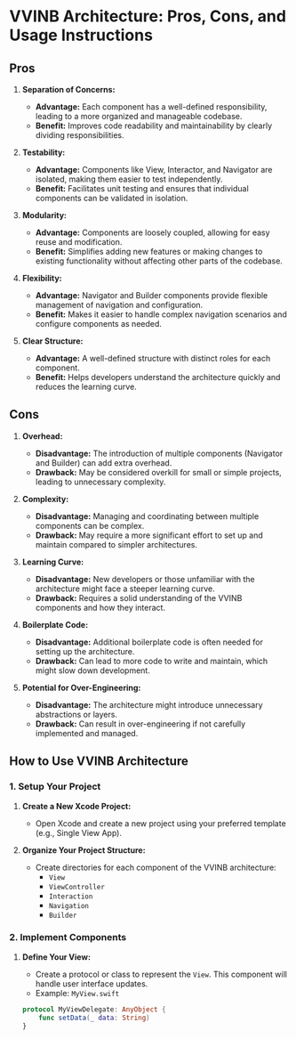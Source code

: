 # VVINB Architecture: Pros, Cons, and Usage Instructions

## Pros

1. **Separation of Concerns:**
   - **Advantage:** Each component has a well-defined responsibility, leading to a more organized and manageable codebase.
   - **Benefit:** Improves code readability and maintainability by clearly dividing responsibilities.

2. **Testability:**
   - **Advantage:** Components like View, Interactor, and Navigator are isolated, making them easier to test independently.
   - **Benefit:** Facilitates unit testing and ensures that individual components can be validated in isolation.

3. **Modularity:**
   - **Advantage:** Components are loosely coupled, allowing for easy reuse and modification.
   - **Benefit:** Simplifies adding new features or making changes to existing functionality without affecting other parts of the codebase.

4. **Flexibility:**
   - **Advantage:** Navigator and Builder components provide flexible management of navigation and configuration.
   - **Benefit:** Makes it easier to handle complex navigation scenarios and configure components as needed.

5. **Clear Structure:**
   - **Advantage:** A well-defined structure with distinct roles for each component.
   - **Benefit:** Helps developers understand the architecture quickly and reduces the learning curve.

## Cons

1. **Overhead:**
   - **Disadvantage:** The introduction of multiple components (Navigator and Builder) can add extra overhead.
   - **Drawback:** May be considered overkill for small or simple projects, leading to unnecessary complexity.

2. **Complexity:**
   - **Disadvantage:** Managing and coordinating between multiple components can be complex.
   - **Drawback:** May require a more significant effort to set up and maintain compared to simpler architectures.

3. **Learning Curve:**
   - **Disadvantage:** New developers or those unfamiliar with the architecture might face a steeper learning curve.
   - **Drawback:** Requires a solid understanding of the VVINB components and how they interact.

4. **Boilerplate Code:**
   - **Disadvantage:** Additional boilerplate code is often needed for setting up the architecture.
   - **Drawback:** Can lead to more code to write and maintain, which might slow down development.

5. **Potential for Over-Engineering:**
   - **Disadvantage:** The architecture might introduce unnecessary abstractions or layers.
   - **Drawback:** Can result in over-engineering if not carefully implemented and managed.

## How to Use VVINB Architecture

### 1. **Setup Your Project**

1. **Create a New Xcode Project:**
   - Open Xcode and create a new project using your preferred template (e.g., Single View App).

2. **Organize Your Project Structure:**
   - Create directories for each component of the VVINB architecture:
     - `View`
     - `ViewController`
     - `Interaction`
     - `Navigation`
     - `Builder`

### 2. **Implement Components**

1. **Define Your View:**
   - Create a protocol or class to represent the `View`. This component will handle user interface updates.
   - Example: `MyView.swift`

   ```swift
   protocol MyViewDelegate: AnyObject {
       func setData(_ data: String)
   }
